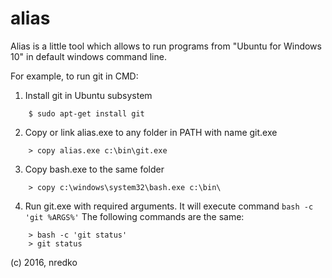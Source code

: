 # alias
Alias is a little tool which allows to run programs from "Ubuntu for Windows 10" in default windows command line.


For example, to run git in CMD:

1. Install git in Ubuntu subsystem
```
	$ sudo apt-get install git
```	
2. Copy or link alias.exe to any folder in PATH with name git.exe
```
	> copy alias.exe c:\bin\git.exe
```	
3. Copy bash.exe to the same folder
```
	> copy c:\windows\system32\bash.exe c:\bin\
```	
4. Run git.exe with required arguments. It will execute command `bash -c 'git %ARGS%'`
The following commands are the same:
```
	> bash -c 'git status'
	> git status
```
 (c) 2016, nredko

